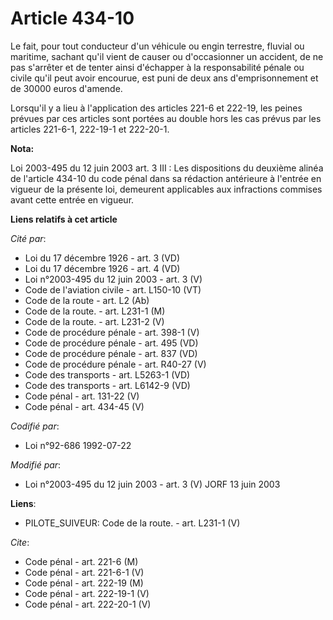 # Article 434-10

Le fait, pour tout conducteur d'un véhicule ou engin terrestre, fluvial ou maritime, sachant qu'il vient de causer ou
d'occasionner un accident, de ne pas s'arrêter et de tenter ainsi d'échapper à la responsabilité pénale ou civile qu'il peut
avoir encourue, est puni de deux ans d'emprisonnement et de 30000 euros d'amende.

Lorsqu'il y a lieu à l'application des articles 221-6 et 222-19, les peines prévues par ces articles sont portées au double
hors les cas prévus par les articles 221-6-1, 222-19-1 et 222-20-1.

**Nota:**

Loi 2003-495 du 12 juin 2003 art. 3 III : Les dispositions du deuxième alinéa de l'article 434-10 du code pénal dans sa
rédaction antérieure à l'entrée en vigueur de la présente loi, demeurent applicables aux infractions commises avant cette
entrée en vigueur.

**Liens relatifs à cet article**

_Cité par_:

  - Loi du 17 décembre 1926 - art. 3 (VD)
  - Loi du 17 décembre 1926 - art. 4 (VD)
  - Loi n°2003-495 du 12 juin 2003 - art. 3 (V)
  - Code de l'aviation civile - art. L150-10 (VT)
  - Code de la route - art. L2 (Ab)
  - Code de la route. - art. L231-1 (M)
  - Code de la route. - art. L231-2 (V)
  - Code de procédure pénale - art. 398-1 (V)
  - Code de procédure pénale - art. 495 (VD)
  - Code de procédure pénale - art. 837 (VD)
  - Code de procédure pénale - art. R40-27 (V)
  - Code des transports - art. L5263-1 (VD)
  - Code des transports - art. L6142-9 (VD)
  - Code pénal - art. 131-22 (V)
  - Code pénal - art. 434-45 (V)

_Codifié par_:

  - Loi n°92-686 1992-07-22

_Modifié par_:

  - Loi n°2003-495 du 12 juin 2003 - art. 3 (V) JORF 13 juin 2003

**Liens**:

  - PILOTE_SUIVEUR: Code de la route. - art. L231-1 (V)

_Cite_:

  - Code pénal - art. 221-6 (M)
  - Code pénal - art. 221-6-1 (V)
  - Code pénal - art. 222-19 (M)
  - Code pénal - art. 222-19-1 (V)
  - Code pénal - art. 222-20-1 (V)
